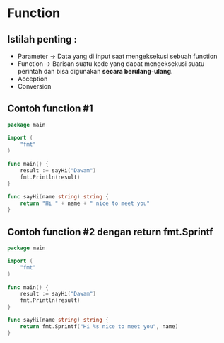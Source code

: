 # Function

## Istilah penting :

* Parameter -> Data yang di input saat mengeksekusi sebuah function
* Function -> Barisan suatu kode yang dapat mengeksekusi suatu perintah dan bisa digunakan **secara berulang-ulang**.
* Acception
* Conversion

## Contoh function #1

```go
package main

import (
	"fmt"
)
	
func main() {
	result := sayHi("Dawam")
	fmt.Println(result)		
}

func sayHi(name string) string {
	return "Hi " + name + " nice to meet you"
}

```

## Contoh function #2 dengan return fmt.Sprintf

```go
package main

import (
	"fmt"
)
	
func main() {
	result := sayHi("Dawam")
	fmt.Println(result)		
}

func sayHi(name string) string {
	return fmt.Sprintf("Hi %s nice to meet you", name)
}

```



